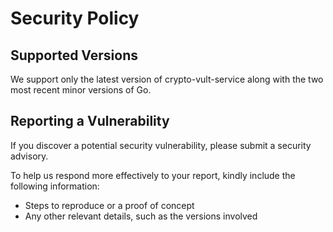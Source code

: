# Security Policy

## Supported Versions

We support only the latest version of crypto-vult-service along with the two most recent minor versions of Go.

## Reporting a Vulnerability

If you discover a potential security vulnerability, please submit a security advisory.

To help us respond more effectively to your report, kindly include the following information:

- Steps to reproduce or a proof of concept
- Any other relevant details, such as the versions involved